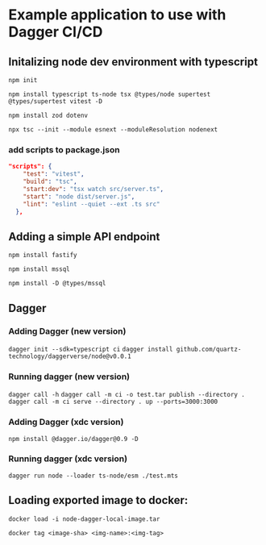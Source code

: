 # Example application to use with Dagger CI/CD

## Initalizing node dev environment with typescript
`npm init`

`npm install typescript ts-node tsx @types/node supertest @types/supertest vitest -D`

`npm install zod dotenv`

`npx tsc --init --module esnext --moduleResolution nodenext`

### add scripts to package.json
``` json
"scripts": {
    "test": "vitest",
    "build": "tsc",
    "start:dev": "tsx watch src/server.ts",
    "start": "node dist/server.js",
    "lint": "eslint --quiet --ext .ts src"
  },
```

## Adding a simple API endpoint
`npm install fastify`

`npm install mssql`

`npm install -D @types/mssql`


## Dagger
### Adding Dagger (new version)
`dagger init --sdk=typescript ci`
`dagger install github.com/quartz-technology/daggerverse/node@v0.0.1`

### Running dagger (new version)
`dagger call -h`
`dagger call -m ci -o test.tar publish --directory .`
`dagger call -m ci serve --directory . up --ports=3000:3000`

### Adding Dagger (xdc version)
`npm install @dagger.io/dagger@0.9 -D`

### Running dagger (xdc version)
`dagger run node --loader ts-node/esm ./test.mts`

## Loading exported image to docker:
`docker load -i node-dagger-local-image.tar`   

`docker tag <image-sha> <img-name>:<img-tag>` 